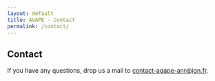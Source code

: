 ```yaml
---
layout: default
title: AGAPE - Contact
permalink: /contact/
---
```

<h2>Contact</h2>

If you have any questions, drop us a mail to <a href="mailto:contact-agape-anr@ign.fr">contact-agape-anr@ign.fr</a>. 
